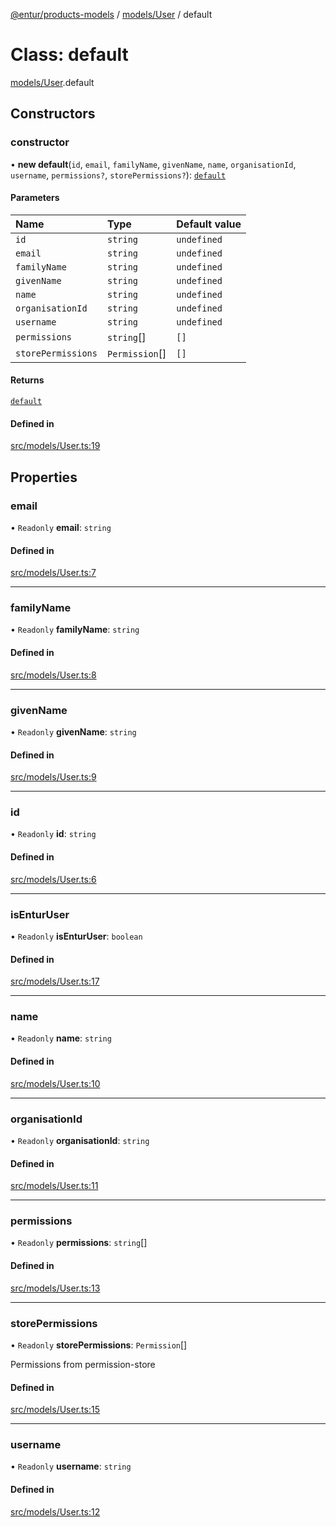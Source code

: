 [@entur/products-models](../README.md) / [models/User](../modules/models_User.md) / default

# Class: default

[models/User](../modules/models_User.md).default

## Constructors

### constructor

• **new default**(`id`, `email`, `familyName`, `givenName`, `name`, `organisationId`, `username`, `permissions?`, `storePermissions?`): [`default`](models_User.default.md)

#### Parameters

| Name | Type | Default value |
| :------ | :------ | :------ |
| `id` | `string` | `undefined` |
| `email` | `string` | `undefined` |
| `familyName` | `string` | `undefined` |
| `givenName` | `string` | `undefined` |
| `name` | `string` | `undefined` |
| `organisationId` | `string` | `undefined` |
| `username` | `string` | `undefined` |
| `permissions` | `string`[] | `[]` |
| `storePermissions` | `Permission`[] | `[]` |

#### Returns

[`default`](models_User.default.md)

#### Defined in

[src/models/User.ts:19](https://github.com/entur/products-models/blob/main/src/models/User.ts#L19)

## Properties

### email

• `Readonly` **email**: `string`

#### Defined in

[src/models/User.ts:7](https://github.com/entur/products-models/blob/main/src/models/User.ts#L7)

___

### familyName

• `Readonly` **familyName**: `string`

#### Defined in

[src/models/User.ts:8](https://github.com/entur/products-models/blob/main/src/models/User.ts#L8)

___

### givenName

• `Readonly` **givenName**: `string`

#### Defined in

[src/models/User.ts:9](https://github.com/entur/products-models/blob/main/src/models/User.ts#L9)

___

### id

• `Readonly` **id**: `string`

#### Defined in

[src/models/User.ts:6](https://github.com/entur/products-models/blob/main/src/models/User.ts#L6)

___

### isEnturUser

• `Readonly` **isEnturUser**: `boolean`

#### Defined in

[src/models/User.ts:17](https://github.com/entur/products-models/blob/main/src/models/User.ts#L17)

___

### name

• `Readonly` **name**: `string`

#### Defined in

[src/models/User.ts:10](https://github.com/entur/products-models/blob/main/src/models/User.ts#L10)

___

### organisationId

• `Readonly` **organisationId**: `string`

#### Defined in

[src/models/User.ts:11](https://github.com/entur/products-models/blob/main/src/models/User.ts#L11)

___

### permissions

• `Readonly` **permissions**: `string`[]

#### Defined in

[src/models/User.ts:13](https://github.com/entur/products-models/blob/main/src/models/User.ts#L13)

___

### storePermissions

• `Readonly` **storePermissions**: `Permission`[]

Permissions from permission-store

#### Defined in

[src/models/User.ts:15](https://github.com/entur/products-models/blob/main/src/models/User.ts#L15)

___

### username

• `Readonly` **username**: `string`

#### Defined in

[src/models/User.ts:12](https://github.com/entur/products-models/blob/main/src/models/User.ts#L12)
